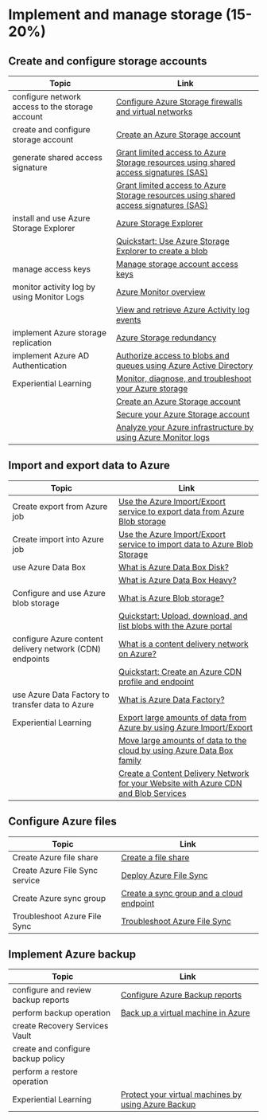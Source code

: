 # Implement and manage storage (15-20%)

## Create and configure storage accounts

| Topic | Link |
| - | - |
|configure network access to the storage account|[Configure Azure Storage firewalls and virtual networks](https://docs.microsoft.com/en-us/azure/storage/common/storage-network-security) |
|create and configure storage account|[Create an Azure Storage account](https://docs.microsoft.com/en-us/azure/storage/common/storage-account-create?tabs=azure-portal) |
|generate shared access signature|[Grant limited access to Azure Storage resources using shared access signatures (SAS)](https://docs.microsoft.com/en-us/azure/storage/common/storage-sas-overview) |
| |[Grant limited access to Azure Storage resources using shared access signatures (SAS)](https://docs.microsoft.com/en-us/azure/storage/common/storage-sas-overview)
|install and use Azure Storage Explorer|[Azure Storage Explorer](https://docs.microsoft.com/en-us/azure/vs-azure-tools-storage-manage-with-storage-explorer?tabs=windows)|
| |[Quickstart: Use Azure Storage Explorer to create a blob](https://docs.microsoft.com/en-us/azure/storage/blobs/storage-quickstart-blobs-storage-explorer)|
|manage access keys|[Manage storage account access keys](https://docs.microsoft.com/en-us/azure/storage/common/storage-account-keys-manage) |
|monitor activity log by using Monitor Logs|[Azure Monitor overview](https://docs.microsoft.com/en-us/azure/azure-monitor/overview) |
| |[View and retrieve Azure Activity log events](https://docs.microsoft.com/en-us/azure/azure-monitor/platform/activity-log-view)
|implement Azure storage replication|[Azure Storage redundancy](https://docs.microsoft.com/en-us/azure/storage/common/storage-redundancy) |
|implement Azure AD Authentication|[Authorize access to blobs and queues using Azure Active Directory](https://docs.microsoft.com/en-us/azure/storage/common/storage-auth-aad)|
|Experiential Learning| [Monitor, diagnose, and troubleshoot your Azure storage](https://docs.microsoft.com/en-us/learn/modules/monitor-diagnose-and-troubleshoot-azure-storage/)|
| |[Create an Azure Storage account](https://docs.microsoft.com/en-us/learn/modules/create-azure-storage-account/)|
| |[Secure your Azure Storage account](https://docs.microsoft.com/en-us/learn/modules/secure-azure-storage-account/)|
| |[Analyze your Azure infrastructure by using Azure Monitor logs](https://docs.microsoft.com/en-us/learn/modules/analyze-infrastructure-with-azure-monitor-logs/)|

## Import and export data to Azure

| Topic | Link |
| - | - |
|Create export from Azure job|[Use the Azure Import/Export service to export data from Azure Blob storage](https://docs.microsoft.com/en-us/azure/storage/common/storage-import-export-data-from-blobs?toc=%2fazure%2fstorage%2fblobs%2ftoc.json) |
|Create import into Azure job|[Use the Azure Import/Export service to import data to Azure Blob Storage](https://docs.microsoft.com/en-us/azure/storage/common/storage-import-export-data-to-blobs?toc=%2fazure%2fstorage%2fblobs%2ftoc.json) |
|use Azure Data Box|[What is Azure Data Box Disk?](https://docs.microsoft.com/en-us/azure/databox/data-box-disk-overview) |
| |[What is Azure Data Box Heavy?](https://docs.microsoft.com/en-us/azure/databox/data-box-heavy-overview)
|Configure and use Azure blob storage|[What is Azure Blob storage?](https://docs.microsoft.com/en-us/azure/storage/blobs/storage-blobs-overview) |
| |[Quickstart: Upload, download, and list blobs with the Azure portal](https://docs.microsoft.com/en-us/azure/storage/blobs/storage-quickstart-blobs-portal)
|configure Azure content delivery network (CDN) endpoints|[What is a content delivery network on Azure?](https://docs.microsoft.com/en-us/azure/cdn/cdn-overview) |
| |[Quickstart: Create an Azure CDN profile and endpoint](https://docs.microsoft.com/en-us/azure/cdn/cdn-create-new-endpoint)
|use Azure Data Factory to transfer data to Azure|[What is Azure Data Factory?](https://docs.microsoft.com/en-us/azure/data-factory/introduction) |
|Experiential Learning|[Export large amounts of data from Azure by using Azure Import/Export](https://docs.microsoft.com/en-us/learn/modules/export-data-with-azure-import-export/)|
| |[Move large amounts of data to the cloud by using Azure Data Box family](https://docs.microsoft.com/en-us/learn/modules/move-data-with-azure-data-box/)|
| |[Create a Content Delivery Network for your Website with Azure CDN and Blob Services](https://docs.microsoft.com/en-us/learn/modules/create-cdn-static-resources-blob-storage/)

## Configure Azure files

| Topic | Link |
| - | - |
|Create Azure file share|[Create a file share](https://docs.microsoft.com/en-us/azure/storage/files/storage-how-to-create-file-share)|
|Create Azure File Sync service|[Deploy Azure File Sync](https://docs.microsoft.com/en-us/azure/storage/files/storage-sync-files-deployment-guide?tabs=azure-portal) |
|Create Azure sync group|[Create a sync group and a cloud endpoint](https://docs.microsoft.com/en-us/azure/storage/files/storage-sync-files-deployment-guide?tabs=azure-portal#create-a-sync-group-and-a-cloud-endpoint)|
|Troubleshoot Azure File Sync|[Troubleshoot Azure File Sync](https://docs.microsoft.com/en-us/azure/storage/files/storage-sync-files-troubleshoot?tabs=portal1%2Cazure-portal)|

## Implement Azure backup

| Topic | Link |
| - | - |
|configure and review backup reports|[Configure Azure Backup reports](https://docs.microsoft.com/en-us/azure/backup/backup-azure-configure-reports) |
|perform backup operation|[Back up a virtual machine in Azure](https://docs.microsoft.com/en-us/azure/backup/quick-backup-vm-portal)|
|create Recovery Services Vault| |
|create and configure backup policy| |
|perform a restore operation| |
|Experiential Learning|[Protect your virtual machines by using Azure Backup](https://docs.microsoft.com/en-us/learn/modules/protect-virtual-machines-with-azure-backup/)|